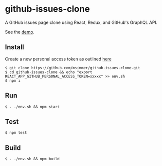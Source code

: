 # github-issues-clone

A GitHub issues page clone using React, Redux, and GitHub's GraphQL API.

See the [demo](http://tangy-leather.surge.sh/).

## Install

Create a new personal access token as outlined [here](https://help.github.com/articles/creating-a-personal-access-token-for-the-command-line/)

```
$ git clone https://github.com/msimmer/github-issues-clone.git
$ cd github-issues-clone && echo "export REACT_APP_GITHUB_PERSONAL_ACCESS_TOKEN=xxxxx" >> env.sh
$ npm i
```

## Run 

```
$ . ./env.sh && npm start
```

## Test

```
$ npm test
```

## Build

```
$ . ./env.sh && npm build
```
